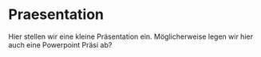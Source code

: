 # Praesentation
Hier stellen wir eine kleine Präsentation ein. Möglicherweise legen wir hier auch eine Powerpoint Präsi ab?
